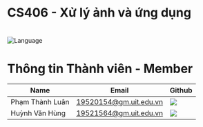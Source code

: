 # CS406 - Xử lý ảnh và ứng dụng

#
<!-- Badge -->
![Language](https://img.shields.io/badge/python%203.8-%23FFF.svg?style=for-the-badge&logo=python)

# Thông tin Thành viên -  Member
| Name      | Email                  | Github                                                                                                                      |
| --------------- | ---------------------- | --------------------------------------------------------------------------------------------------------------------------- |
| Phạm Thành Luân | 19520154@gm.uit.edu.vn | [![](https://img.shields.io/badge/cavangcoder-%2324292f.svg?style=flat-square&logo=github)](https://github.com/cavangcoder) |
| Huỳnh Văn Hùng     | 19521564@gm.uit.edu.vn | [![](https://img.shields.io/badge/19521564-%2324292f.svg?style=flat-square&logo=github   )](https://github.com/19521564   ) |
